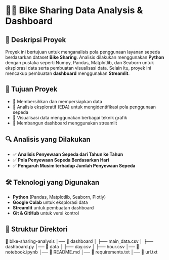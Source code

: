 # 🚴‍♂️ Bike Sharing Data Analysis & Dashboard

## 📌 Deskripsi Proyek

Proyek ini bertujuan untuk menganalisis pola penggunaan layanan sepeda berdasarkan dataset **Bike Sharing**. Analisis dilakukan menggunakan **Python** dengan pustaka seperti Numpy, Pandas, Matplotlib, dan Seaborn untuk eksplorasi data serta pembuatan visualisasi data. Selain itu, proyek ini mencakup pembuatan **dashboard** menggunakan **Streamlit**.

## 🎯 Tujuan Proyek

- 🔹 Membersihkan dan mempersiapkan data
- 🔹 Analisis eksploratif (EDA) untuk mengidentifikasi pola penggunaan sepeda
- 🔹 Visualisasi data menggunakan berbagai teknik grafik
- 🔹 Membangun dashboard menggunakan streamlit

## 🔍 Analisis yang Dilakukan

- ✅ **Analisis Penyewaan Sepeda dari Tahun ke Tahun**
- ✅ **Pola Penyewaan Sepeda Berdasarkan Hari**
- ✅ **Pengaruh Musim terhadap Jumlah Penyewaan Sepeda**

## 🛠 Teknologi yang Digunakan

- **Python** (Pandas, Matplotlib, Seaborn, Plotly)
- **Google Colab** untuk eksplorasi data
- **Streamlit** untuk pembuatan dashboard
- **Git & GitHub** untuk versi kontrol

## 📂 Struktur Direktori

📂 bike-sharing-analysis
│── 📂 dashboard
│   ├── main_data.csv
│   ├── dashboard.py
│── 📂 data
│   ├── day.csv
│   ├── hour.csv
│── 📜 notebook.ipynb
│── 📜 README.md
│── 📜 requirements.txt
│── 📜 url.txt
